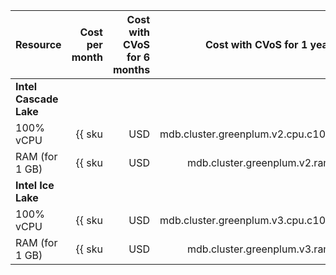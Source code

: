 | Resource | Cost per month | Cost with CVoS for 6 months | Cost with CVoS for 1 year |
|---------------|-------------------------------------------------------------:|------------------------------------------------------------------------------------------:|------------------------------------------------------------------------------------------:|
| **Intel Cascade Lake** |
| 100% vCPU | {{ sku|USD|mdb.cluster.greenplum.v2.cpu.c100|month|string }} | — | — |
| RAM (for 1 GB) | {{ sku|USD|mdb.cluster.greenplum.v2.ram|month|string }} | — | — |
| **Intel Ice Lake** |
| 100% vCPU | {{ sku|USD|mdb.cluster.greenplum.v3.cpu.c100|month|string }} | {{ sku|USD|v1.commitment.selfcheckout.m6.mdb.greenplum.cpu.c100.v3|month|string }} (-15%) | {{ sku|USD|v1.commitment.selfcheckout.y1.mdb.greenplum.cpu.c100.v3|month|string }} (-22%) |
| RAM (for 1 GB) | {{ sku|USD|mdb.cluster.greenplum.v3.ram|month|string }} | {{ sku|USD|v1.commitment.selfcheckout.m6.mdb.greenplum.ram.v3|month|string }} (-15%) | {{ sku|USD|v1.commitment.selfcheckout.y1.mdb.greenplum.ram.v3|month|string }} (-22%) |